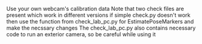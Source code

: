 Use your own webcam's calibration data
Note that two check files are present which work in different versions
if simple check.py doesn't work then use the function from check_lab_pc.py for EstimatePoseMarkers and make the necssary changes
The check_lab_pc.py also contains necessary code to run an exterior camera, so be careful while using it